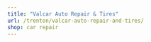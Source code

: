 ```yaml
---
title: "Valcar Auto Repair & Tires"
url: /trenton/valcar-auto-repair-and-tires/
shop: car repair
---
```

